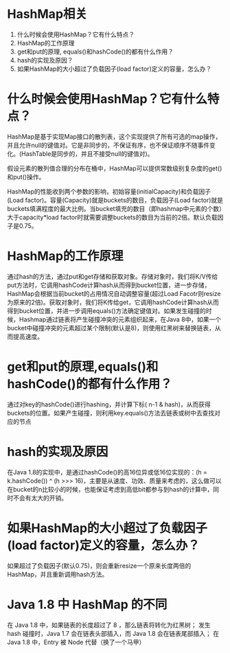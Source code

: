 # HashMap相关

1. 什么时候会使用HashMap？它有什么特点？
2. HashMap的工作原理
3. get和put的原理, equals()和hashCode()的都有什么作用？
4. hash的实现及原因？
5. 如果HashMap的大小超过了负载因子(load factor)定义的容量，怎么办？

#  什么时候会使用HashMap？它有什么特点？

HashMap是基于实现Map接口的散列表，这个实现提供了所有可选的map操作，并且允许null的键值对。它是非同步的，不保证有序，也不保证顺序不随事件变化。(HashTable是同步的，并且不接受null的键值对)。

假设元素的散列值合理的分布在桶中，HashMap可以提供常数级别复杂度的get()和put()操作。

HashMap的性能收到两个参数的影响，初始容量(initialCapacity)和负载因子(Load factor)。容量(Capacity)就是buckets的数目，负载因子(Load factor)就是buckets填满程度的最大比例。当bucket填充的数目（即hashmap中元素的个数）大于capacity*load factor时就需要调整buckets的数目为当前的2倍。默认负载因子是0.75。

# HashMap的工作原理

通过hash的方法，通过put和get存储和获取对象。存储对象时，我们将K/V传给put方法时，它调用hashCode计算hash从而得到bucket位置，进一步存储，HashMap会根据当前bucket的占用情况自动调整容量(超过Load Facotr则resize为原来的2倍)。获取对象时，我们将K传给get，它调用hashCode计算hash从而得到bucket位置，并进一步调用equals()方法确定键值对。如果发生碰撞的时候，Hashmap通过链表将产生碰撞冲突的元素组织起来，在Java 8中，如果一个bucket中碰撞冲突的元素超过某个限制(默认是8)，则使用红黑树来替换链表，从而提高速度。

# get和put的原理,equals()和hashCode()的都有什么作用？

通过对key的hashCode()进行hashing，并计算下标( n-1 & hash)，从而获得buckets的位置。如果产生碰撞，则利用key.equals()方法去链表或树中去查找对应的节点

# hash的实现及原因

在Java 1.8的实现中，是通过hashCode()的高16位异或低16位实现的：(h = k.hashCode()) ^ (h >>> 16)，主要是从速度、功效、质量来考虑的，这么做可以在bucket的n比较小的时候，也能保证考虑到高低bit都参与到hash的计算中，同时不会有太大的开销。

# 如果HashMap的大小超过了负载因子(load factor)定义的容量，怎么办？

如果超过了负载因子(默认0.75)，则会重新resize一个原来长度两倍的HashMap，并且重新调用hash方法。

# Java 1.8 中 HashMap 的不同

在 Java 1.8 中，如果链表的长度超过了 8 ，那么链表将转化为红黑树；
发生 hash 碰撞时，Java 1.7 会在链表头部插入，而 Java 1.8 会在链表尾部插入；
在 Java 1.8 中，Entry 被 Node 代替（换了一个马甲）